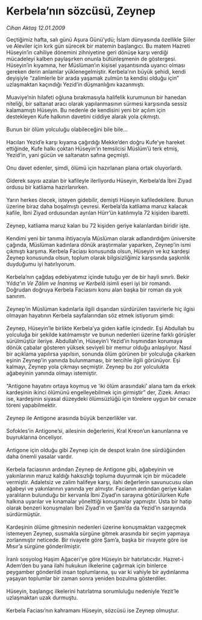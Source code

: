 # Kerbela’nın sözcüsü, Zeynep

*Cihan Aktaş 12.01.2009*

<div class="taraf_structure_2col_1zq">
<div class="margen_n">



 <p>Geçtiğimiz hafta, salı günü Aşura Günü’ydü; İslam dünyasında özellikle Şiiler ve Aleviler için kırk gün sürecek bir matemin başlangıcı. Bu matem Hazreti Hüseyin’in cahiliye dönemini zihniyetine geri dönüşe karşı verdiği mücadeleyi kalben paylaşırken onunla bütünleşmenin de göstergesi. Hüseyin’in kıyamına, her Müslüman’ın kişisel yaşantısında uyarıcı olması gereken derin anlamlar yüklenegelmiştir. Kerbela’nın büyük şehidi, kendi deyişiyle “zalimlerle bir arada yaşamak zulmün ta kendisi olduğu için” uzlaşmaktan kaçındığı Yezid’in düşmanlığını kazanmıştı. <br/><br/>Muaviye’nin hilafeti oğluna bırakmasıyla halifelik kurumunun bir hanedan niteliği, bir saltanat aracı olarak yapılanmasının sürmesi karşısında sessiz kalamamıştı Hüseyin. Bu nedenle de kendisini yeni bir açılım için destekleyen Kufe halkının davetini ciddiye alarak yola çıkmıştı. <br/><br/>Bunun bir ölüm yolculuğu olabileceğini bile bile... <br/><br/>Hacıları Yezid’e karşı kıyama çağırdığı Mekke’den doğru Kufe’ye hareket ettiğinde, Kufe halkı çoktan Hüseyin’in temsilcisi Müslüm’ü terk etmiş, Yezid’in, yani gücün ve saltanatın safına geçmişti. <br/><br/>Onu davet edenler, şimdi, ölümü için hazırlanan plana ortak oluyorlardı. <br/><br/>Giderek sayısı azalan bir kafileyle ilerliyordu Hüseyin, Kerbela’da İbni Ziyad ordusu bir katliama hazırlanırken. <br/><br/>Yarın herkes ölecek, isteyen gidebilir, demişti Hüseyin kafiledekilere. Bunun üzerine biraz daha boşalmıştı çevresi. Kerbela’da katliama maruz kalacak kafile, İbni Ziyad ordusundan ayrılan Hürr’ün katılımıyla 72 kişiden ibaretti. <br/><br/>Zeynep, katliama maruz kalan bu 72 kişiden geriye kalanlardan biridir işte. <br/><br/>Kendimi yeni bir tanıma ihtiyacıyla Müslüman olarak adlandırdığım üniversite çağında, Müslüman kadınlara dönük araştırmalar yaparken, Zeynep’in ismi çıkmıştı karşıma. Kerbela Faciası konusunda olsun, Hüseyin ve kız kardeşi Zeynep konusunda olsun, toplum olarak bilgisizliğimiz karşısında şaşkınlık duyduğumu iyi hatırlıyorum. <br/><br/>Kerbela’nın çağdaş edebiyatımız içinde tutuğu yer de bir hayli sınırlı. Bekir Yıldız’ın <i>Ve Zâlim ve İnanmış ve Kerbelâ</i> isimli eseri iyi bir romandı. Doğrudan doğruya Kerbela Faciasını konu alan başka bir roman da yok sanırım. <br/><br/>Zeynep’in Müslüman kadınlarla ilgili dışarıdan sürdürülen tasvirlerle hiç ilgisi olmayan hayatının Kerbela sayfalarından söz etmek istiyorum şimdi: <br/><br/>Zeynep, Hüseyin’le birlikte Kerbela’ya giden kafile içindedir. Eşi Abdullah bu yolculuğa bir şekilde katılmamıştır ve bunun nedenleri üzerine farklı görüşler sürülmüştür ileriye. Abdullah’ın, Hüseyin’i Yezid’in hışmından korumaya dönük çabalar gösteren yüksek seviyeli bir memur olduğu anlaşılıyor. Nasıl bir açıklama yapılırsa yapılsın, sonunda ölüm görünen bir yolculuğa çıkarken eşinin Zeynep’in yanında bulunmaması, bir tercihle ilgili görünüyor. Eşi kalmayı, Zeynep yola çıkmayı seçmiştir. Zeynep bu zor yolculukta ağabeyinin yanında olmayı istemiştir. <br/><br/>“Antigone hayatını ortaya koymuş ve ‘iki ölüm arasındaki’ alana tam da erkek kardeşinin ikinci ölümünü engelleyebilmek için girmiştir” der, Zizek. Amacı ise, kardeşinin siyasal düzeydeki ölümsüzlüğü için törelere uygun bir cenaze töreni yapabilmektir. <br/><br/>Zeynep ile Antigone arasında büyük benzerlikler var. <br/><br/>Sofokles’in Antigone’si, ailesinin değerlerini, Kral Kreon’un kanunlarına ve buyruklarına önceliyor. <br/><br/>Antigone için olduğu gibi Zeynep için de despot kralın öne sürdüğünden daha önemli yasalar vardır. <br/><br/>Kerbela faciasının ardından Zeynep de Antigone gibi, ağabeyinin ve yakınlarının maruz kaldığı haksızlığı topluma duyurmak için bir mücadele vermiştir. Adaletsiz ve zalim halifeye karşı, ilahi değerlerin savunucusu olan ağabeyi ve yakınlarının yanında yer almıştır. Facianın ardından geriye kalan yaralıların bulunduğu bir kervanla İbni Ziyad’ın sarayına götürülürken Kufe halkına uyarılar ve kınamalar yönelttiği konuşmalar yapmıştır. Usta bir hatip olarak benzeri konuşmaları İbni Ziyad’ın ve Şam’da da Yezid’in sarayında sürdürmüştür. <br/><br/>Kardeşinin ölüme gitmesinin nedenleri üzerine konuşmaktan vazgeçmek istemeyen Zeynep, susmakla sürgüne gitmek arasında bir seçim yapmaya zorlanmıştır neticede. Bir rivayete göre Şam’a, başka bir rivayete göre ise Mısır’a sürgüne gönderilmiştir. <br/><br/>İranlı sosyolog Haşim Ağaceri’ye göre Hüseyin bir hatırlatıcıdır. Hazret-i Adem’den bu yana ilahi hukukun ilkelerine çağırmak için binlerce peygamber gönderildi insan toplumlarına, şu var ki vahiyle bir aydınlanma yaşayan toplumlar bir zaman sonra yeniden bozulma gösterdiler. <br/><br/>Hüseyin, başlangıç ilkelerini hatırlatma sorumluluğu nedeniyle Yezit’le uzlaşmaktan uzak durmuştu. <br/><br/>Kerbela Faciası’nın kahramanı Hüseyin, sözcüsü ise Zeynep olmuştur.</p>

<br/>


<div id="taraf_not">
</div>

</div>


</div>
